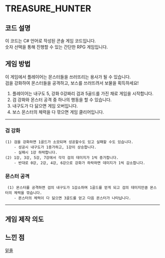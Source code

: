 # TREASURE_HUNTER

## 코드 설명
이 코드는 C# 언어로 작성된 콘솔 게임 코드입니다.   
숫자 선택을 통해 진행할 수 있는 간단한 RPG 게임입니다.   

## 게임 방법
이 게임에서 플레이어는 몬스터들을 쓰러뜨리는 용사가 될 수 있습니다.   
검을 강화하여 몬스터들을 공격하고, 보스를 쓰러뜨려서 보물을 획득하세요!      <br>

1. 플레이어는 내구도 5, 강화 0강짜리 검과 5골드를 가진 채로 게임을 시작합니다.
2. 검 강화와 몬스터 공격 중 하나의 행동을 할 수 있습니다.
3. 내구도가 다 닳으면 게임 오버입니다.
4. 보스 몬스터의 체력을 다 깎으면 게임 클리어입니다.
---
### 검 강화
    (1) 검을 강화하면 1골드가 소모되며 성공할수도 있고 실패할 수도 있습니다.
        - 성공시 내구도가 1증가하고, 1강이 상승합니다.   
        - 실패시 1강 하락합니다.   
    (2) 1강, 3강, 5강, 7강에서 각각 검의 데미지가 1씩 증가합니다.   
        - 반대로 0강, 2강, 4강, 6강으로 강화가 하락하면 데미지가 1씩 감소합니다.
### 몬스터 공격   
     (1) 몬스터를 공격하면 검의 내구도가 1감소하며 1골드를 얻게 되고 검의 데미지만큼 몬스터의 체력을 깎습니다.   
        - 몬스터의 체력이 다 닳으면 3골드를 얻고 다음 몬스터가 나타납니다. 
---
## 게임 제작 의도

## 느낀 점
<u>밑줄</u>

